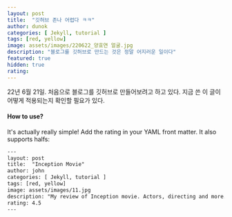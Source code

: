 ```yaml
---
layout: post
title:  "깃허브 존나 어렵다 ㅋㅋ"
author: dunok
categories: [ Jekyll, tutorial ]
tags: [red, yellow]
image: assets/images/220622_양효연 얼굴.jpg
description: "블로그를 깃허브로 만드는 것은 정말 어지러운 일이다"
featured: true
hidden: true
rating:
---
```


22년 6월 21일. 처음으로 블로그를 깃허브로 만들어보려고 하고 있다. 지금 쓴 이 글이 어떻게 적용되는지 확인할 필요가 있다.

#### How to use?

It's actually really simple! Add the rating in your YAML front matter. It also supports halfs:

```html
---
layout: post
title:  "Inception Movie"
author: john
categories: [ Jekyll, tutorial ]
tags: [red, yellow]
image: assets/images/11.jpg
description: "My review of Inception movie. Actors, directing and more."
rating: 4.5
---
```
